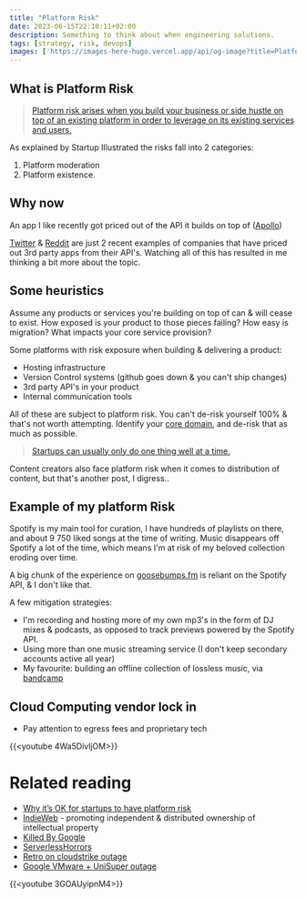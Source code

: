 ```yaml
---
title: "Platform Risk"
date: 2023-06-15T22:10:11+02:00
description: Something to think about when engineering solutions.
tags: [strategy, risk, devops]
images: ['https://images-here-hugo.vercel.app/api/og-image?title=Platform%20Risk']
---
```


## What is Platform Risk
> [Platform risk arises when you build your business or side hustle on top of an existing platform in order to leverage on its existing services and users.](https://www.startupillustrated.com/Archive/Platform-Risk)

As explained by Startup Illustrated the risks fall into 2 categories:
1. Platform moderation
2. Platform existence.

## Why now
An app I like recently got priced out of the API it builds on top of ([Apollo](https://apolloapp.io/))

[Twitter](https://www.wired.co.uk/article/twitter-data-api-prices-out-nearly-everyone) & [Reddit](https://arstechnica.com/gadgets/2023/06/reddits-new-api-pricing-will-kill-off-apollo-on-june-30/) are just 2 recent examples of companies that have priced out 3rd party apps from their API's. Watching all of this has resulted in me thinking a bit more about the topic.

## Some heuristics
Assume any products or services you're building on top of can & will cease to exist. How exposed is your product to those pieces failing? How easy is migration? What impacts your core service provision?

Some platforms with risk exposure when building & delivering a product:
- Hosting infrastructure
- Version Control systems (github goes down & you can't ship changes)
- 3rd party API's in your product
- Internal communication tools

All of these are subject to platform risk. You can't de-risk yourself 100% & that's not worth attempting. Identify your [core domain](https://levelup.gitconnected.com/domain-and-core-domain-in-ddd-c49733fa8c74), and de-risk that as much as possible.

> [Startups can usually only do one thing well at a time.](https://medium.com/lightspeed-venture-partners/startups-can-only-do-one-thing-well-at-a-time-f2a4228f2323)

Content creators also face platform risk when it comes to distribution of content, but that's another post, I digress..

## Example of my platform Risk
Spotify is my main tool for curation, I have hundreds of playlists on there, and about 9 750 liked songs at the time of writing.
Music disappears off Spotify a lot of the time, which means I'm at risk of my beloved collection eroding over time.

A big chunk of the experience on [goosebumps.fm](https://goosebumps.fm) is reliant on the Spotify API, & I don't like that.

A few mitigation strategies:
- I'm recording and hosting more of my own mp3's in the form of DJ mixes & podcasts, as opposed to track previews powered by the Spotify API.
- Using more than one music streaming service (I don't keep secondary accounts active all year)
- My favourite: building an offline collection of lossless music, via [bandcamp](https://bandcamp.com)

## Cloud Computing vendor lock in
- Pay attention to egress fees and proprietary tech

{{<youtube 4Wa5DivljOM>}}

# Related reading
- [Why it’s OK for startups to have platform risk](https://medium.com/lightspeed-venture-partners/why-its-ok-for-startups-to-have-platform-risk-a3d70866cf13)
- [IndieWeb](https://indieweb.org/) - promoting independent & distributed ownership of intellectual property
- [Killed By Google](https://killedbygoogle.com/)
- [ServerlessHorrors](https://serverlesshorrors.com/)
- [Retro on cloudstrike outage](/crowdstrike)
- [Google VMware + UniSuper outage](https://cloud.google.com/blog/products/infrastructure/details-of-google-cloud-gcve-incident)

{{<youtube 3GOAUyipnM4>}}
